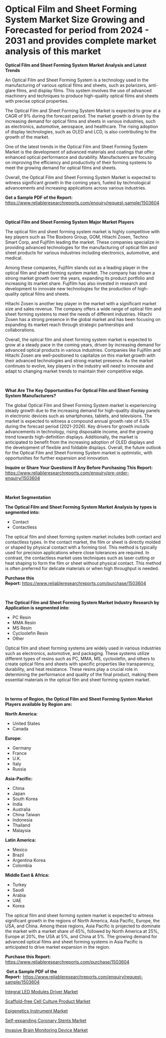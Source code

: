 <p><h1>Optical Film and Sheet Forming System Market Size Growing and Forecasted for period from 2024 - 2031 and provides complete market analysis of this market</h1></p><p><strong>Optical Film and Sheet Forming System Market Analysis and Latest Trends</strong></p>
<p><p>An Optical Film and Sheet Forming System is a technology used in the manufacturing of various optical films and sheets, such as polarizers, anti-glare films, and display films. This system involves the use of advanced machinery and techniques to produce high-quality optical films and sheets with precise optical properties.</p><p>The Optical Film and Sheet Forming System Market is expected to grow at a CAGR of 9% during the forecast period. The market growth is driven by the increasing demand for optical films and sheets in various industries, such as electronics, automotive, aerospace, and healthcare. The rising adoption of display technologies, such as OLED and LCD, is also contributing to the growth of the market.</p><p>One of the latest trends in the Optical Film and Sheet Forming System Market is the development of advanced materials and coatings that offer enhanced optical performance and durability. Manufacturers are focusing on improving the efficiency and productivity of their forming systems to meet the growing demand for optical films and sheets.</p><p>Overall, the Optical Film and Sheet Forming System Market is expected to witness significant growth in the coming years, fueled by technological advancements and increasing applications across various industries.</p></p>
<p><strong>Get a Sample PDF of the Report:&nbsp;</strong> <a href="https://www.reliableresearchreports.com/enquiry/request-sample/1503604">https://www.reliableresearchreports.com/enquiry/request-sample/1503604</a></p>
<p>&nbsp;</p>
<p><strong>Optical Film and Sheet Forming System Major Market Players</strong></p>
<p><p>The optical film and sheet forming system market is highly competitive with key players such as The Boxboro Group, GOM, Hitachi Zosen, Techno Smart Corp, and Fujifilm leading the market. These companies specialize in providing advanced technologies for the manufacturing of optical film and sheet products for various industries including electronics, automotive, and medical.</p><p>Among these companies, Fujifilm stands out as a leading player in the optical film and sheet forming system market. The company has shown a strong market growth over the years, expanding its product portfolio and increasing its market share. Fujifilm has also invested in research and development to innovate new technologies for the production of high-quality optical films and sheets.</p><p>Hitachi Zosen is another key player in the market with a significant market size and sales revenue. The company offers a wide range of optical film and sheet forming systems to meet the needs of different industries. Hitachi Zosen has a strong presence in the global market and has been focusing on expanding its market reach through strategic partnerships and collaborations.</p><p>Overall, the optical film and sheet forming system market is expected to grow at a steady pace in the coming years, driven by increasing demand for advanced optical products in various industries. Companies like Fujifilm and Hitachi Zosen are well-positioned to capitalize on this market growth with their advanced technologies and strong market presence. As the market continues to evolve, key players in the industry will need to innovate and adapt to changing market trends to maintain their competitive edge.</p></p>
<p>&nbsp;</p>
<p><strong>What Are The Key Opportunities For Optical Film and Sheet Forming System Manufacturers?</strong></p>
<p><p>The global Optical Film and Sheet Forming System market is experiencing steady growth due to the increasing demand for high-quality display panels in electronic devices such as smartphones, tablets, and televisions. The market is expected to witness a compound annual growth rate of 4.5% during the forecast period (2021-2026). Key drivers for growth include advancements in technology, rising disposable income, and the growing trend towards high-definition displays. Additionally, the market is anticipated to benefit from the increasing adoption of OLED displays and the development of flexible and foldable displays. Overall, the future outlook for the Optical Film and Sheet Forming System market is optimistic, with opportunities for further expansion and innovation.</p></p>
<p><strong>Inquire or Share Your Questions If Any Before Purchasing This Report:</strong> <a href="https://www.reliableresearchreports.com/enquiry/pre-order-enquiry/1503604">https://www.reliableresearchreports.com/enquiry/pre-order-enquiry/1503604</a></p>
<p>&nbsp;</p>
<p><strong>Market Segmentation</strong></p>
<p><strong>The Optical Film and Sheet Forming System Market Analysis by types is segmented into:</strong></p>
<p><ul><li>Contact</li><li>Contactless</li></ul></p>
<p><p>The optical film and sheet forming system market includes both contact and contactless types. In the contact market, the film or sheet is directly molded or shaped by physical contact with a forming tool. This method is typically used for precision applications where close tolerances are required. In contrast, the contactless market uses techniques such as laser cutting or heat shaping to form the film or sheet without physical contact. This method is often preferred for delicate materials or when high throughput is needed.</p></p>
<p><strong>Purchase this Report:&nbsp;</strong><a href="https://www.reliableresearchreports.com/purchase/1503604">https://www.reliableresearchreports.com/purchase/1503604</a></p>
<p>&nbsp;</p>
<p><strong>The Optical Film and Sheet Forming System Market Industry Research by Application is segmented into:</strong></p>
<p><ul><li>PC Resin</li><li>MMA Resin</li><li>MS Resin</li><li>Cycloolefin Resin</li><li>Other</li></ul></p>
<p><p>Optical film and sheet forming systems are widely used in various industries such as electronics, automotive, and packaging. These systems utilize different types of resins such as PC, MMA, MS, cycloolefin, and others to create optical films and sheets with specific properties like transparency, durability, and heat resistance. These resins play a crucial role in determining the performance and quality of the final product, making them essential materials in the optical film and sheet forming system market.</p></p>
<p>&nbsp;</p>
<p><strong>In terms of Region, the Optical Film and Sheet Forming System Market Players available by Region are:</strong></p>
<p>
    <p> <strong> North America: </strong>
        <ul>
            <li>United States</li>
            <li>Canada</li>
        </ul>
        </p> 
    <p> <strong> Europe: </strong>
        <ul>
            <li>Germany</li>
            <li>France</li>
            <li>U.K.</li>
            <li>Italy</li>
            <li>Russia</li>
        </ul>
        </p> 
    <p> <strong> Asia-Pacific: </strong>
        <ul>
            <li>China</li>
            <li>Japan</li>
            <li>South Korea</li>
            <li>India</li>
            <li>Australia</li>
            <li>China Taiwan</li>
            <li>Indonesia</li>
            <li>Thailand</li>
            <li>Malaysia</li>
        </ul>
        </p> 
    <p> <strong> Latin America: </strong>
        <ul>
            <li>Mexico</li>
            <li>Brazil</li>
            <li>Argentina Korea</li>
            <li>Colombia</li>
        </ul>
        </p> 
    <p> <strong> Middle East & Africa: </strong>
        <ul>
            <li>Turkey</li>
            <li>Saudi</li>
            <li>Arabia</li>
            <li>UAE</li>
            <li>Korea</li>
        </ul>
    </p>
    </p>
<p><p>The optical film and sheet forming system market is expected to witness significant growth in the regions of North America, Asia Pacific, Europe, the USA, and China. Among these regions, Asia Pacific is projected to dominate the market with a market share of 45%, followed by North America at 25%, Europe at 20%, the USA at 5%, and China at 5%. The growing demand for advanced optical films and sheet forming systems in Asia Pacific is anticipated to drive market expansion in the region.</p></p>
<p><strong>Purchase this Report: </strong><a href="https://www.reliableresearchreports.com/purchase/1503604">https://www.reliableresearchreports.com/purchase/1503604</a></p>
<p>&nbsp;<strong>Get a Sample PDF of the Report:&nbsp;&nbsp;</strong><a href="https://www.reliableresearchreports.com/enquiry/request-sample/1503604">https://www.reliableresearchreports.com/enquiry/request-sample/1503604</a></p>
<p><strong></strong></p>
<p><p><a href="https://github.com/lataunyatinikmelvin59ilbd0dv/Market-Research-Report-List-1/blob/main/integral-led-modules-driver-market.md">Integral LED Modules Driver Market</a></p><p><a href="https://medium.com/@bethelokon998/scaffold-free-cell-culture-product-market-analysis-and-sze-forecasted-for-period-from-2024-to-2031-96d3ffdbf35c">Scaffold-free Cell Culture Product Market</a></p><p><a href="https://medium.com/@bethelokon998/epigenetics-instrument-market-research-report-its-history-and-forecast-2024-to-2031-c3f8d447de23">Epigenetics Instrument Market</a></p><p><a href="https://medium.com/p/1a41e99e3868/edit">Self-expanding Coronary Stents Market</a></p><p><a href="https://medium.com/p/1b998cbf0b23/edit">Invasive Brain Monitoring Device Market</a></p></p>